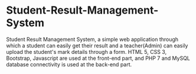 # Student-Result-Management-System
Student Result Management System, a simple web application through which a student can easily get their result and a teacher(Admin) can easily upload the student's mark details through a form. HTML 5, CSS 3, Bootstrap, Javascript are used at the front-end part, and PHP 7 and MySQL database connectivity is used at the back-end part.
